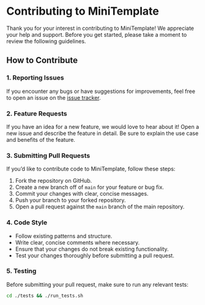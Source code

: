 # Contributing to MiniTemplate

Thank you for your interest in contributing to MiniTemplate! We appreciate your help and support. Before you get started, please take a moment to review the following guidelines.

## How to Contribute

### 1. Reporting Issues
If you encounter any bugs or have suggestions for improvements, feel free to open an issue on the [issue tracker](https://github.com/nostack-dev/minitemplate/issues).

### 2. Feature Requests
If you have an idea for a new feature, we would love to hear about it! Open a new issue and describe the feature in detail. Be sure to explain the use case and benefits of the feature.

### 3. Submitting Pull Requests
If you’d like to contribute code to MiniTemplate, follow these steps:
1. Fork the repository on GitHub.
2. Create a new branch off of `main` for your feature or bug fix.
3. Commit your changes with clear, concise messages.
4. Push your branch to your forked repository.
5. Open a pull request against the `main` branch of the main repository.

### 4. Code Style
- Follow existing patterns and structure.
- Write clear, concise comments where necessary.
- Ensure that your changes do not break existing functionality.
- Test your changes thoroughly before submitting a pull request.

### 5. Testing
Before submitting your pull request, make sure to run any relevant tests:
```bash
cd ./tests && ./run_tests.sh
